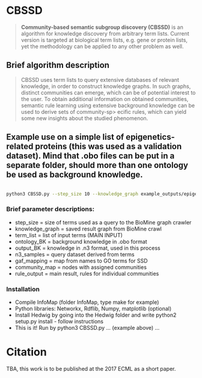 # CBSSD
> **Community-based semantic subgroup discovery (CBSSD)** is an algorithm for knowledge discovery from
> arbitrary term lists. Current version is targeted at biological term lists, e.g. gene or protein lists, yet
> the methodology can be applied to any other problem as well.

## Brief algorithm description

> CBSSD uses term lists to query extensive databases of relevant knowledge, in order to construct knowledge graphs.
> In such graphs, distinct communities can emerge, which can be of potential interest to the user. To obtain additional information
> on obtained communities, semantic rule learning using extensive background knowledge can be used to derive sets of community-sp> ecific rules, which can yield some new insights about the studied phenomenon.


## Example use on a simple list of epigenetics-related proteins (this was used as a validation dataset). Mind that .obo files can be put in a separate folder, should more than one ontology be used as background knowledge.


```bash

python3 CBSSD.py --step_size 10 --knowledge_graph example_outputs/epigenetics.gpickle --term_list example_inputs/epigenetics.list --ontology_BK example_inputs --output_BK example_outputs/epiBK.n3 --n3_samples example_outputs/epiSam.n3 --gaf_mapping example_inputs/goa_human.gaf --community_map example_outputs/EpiCom.txt --rule_output example_outputs/Epirules.txt 

```

### Brief parameter descriptions:


* step_size = size of terms used as a query to the BioMine graph crawler
* knowledge_graph = saved result graph from BioMine crawl
* term_list = list of input terms (MAIN INPUT)
* ontology_BK = background knowledge in .obo format
* output_BK = knowledge in .n3 format, used in this process
* n3_samples = query dataset derived from terms
* gaf_mapping = map from names to GO terms for SSD
* community_map = nodes with assigned communities
* rule_output = main result, rules for individual communities

### Installation

* Compile InfoMap (folder InfoMap, type make for example)
* Python libraries: Networkx, Rdflib, Numpy, matplotlib (optional)
* Install Hedwig by going into the Hedwig folder and write python2 setup.py install - follow instructions
* This is it! Run by python3 CBSSD.py ... (example above) ...

# Citation

TBA, this work is to be published at the 2017 ECML as a short paper.
